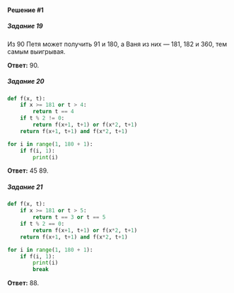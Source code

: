 #### Решение #1

##### Задание 19
Из 90 Петя может получить 91 и 180, а Ваня из них — 181, 182 и 360, тем самым выигрывая.

**Ответ:** 90.

##### Задание 20
```python
def f(x, t):
    if x >= 181 or t > 4:
        return t == 4
    if t % 2 != 0:
        return f(x+1, t+1) or f(x*2, t+1)
    return f(x+1, t+1) and f(x*2, t+1)

for i in range(1, 180 + 1):
    if f(i, 1):
        print(i)
```
**Ответ:** 45 89.

##### Задание 21
```python
def f(x, t):
    if x >= 181 or t > 5:
        return t == 3 or t == 5
    if t % 2 == 0:
        return f(x+1, t+1) or f(x*2, t+1)
    return f(x+1, t+1) and f(x*2, t+1)

for i in range(1, 180 + 1):
    if f(i, 1):
        print(i)
        break
```
**Ответ:** 88.
